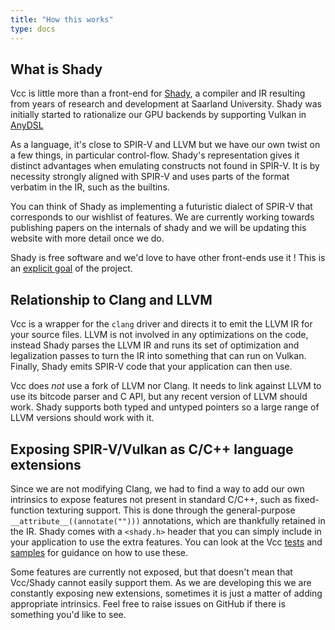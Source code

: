 ```yaml
---
title: "How this works"
type: docs
---
```


## What is Shady

Vcc is little more than a front-end for [Shady](https://github.com/shady-gang/shady), a compiler and IR resulting from years of research and development at Saarland University. Shady was initially started to rationalize our GPU backends by supporting Vulkan in [AnyDSL](https://anydsl.github.io/)

As a language, it's close to SPIR-V and LLVM but we have our own twist on a few things, in particular control-flow. Shady's representation gives it distinct advantages when emulating constructs not found in SPIR-V. It is by necessity strongly aligned with SPIR-V and uses parts of the format verbatim in the IR, such as the builtins.

You can think of Shady as implementing a futuristic dialect of SPIR-V that corresponds to our wishlist of features. We are currently working towards publishing papers on the internals of shady and we will be updating this website with more detail once we do.

Shady is free software and we'd love to have other front-ends use it ! This is an [explicit goal](/why/) of the project.

## Relationship to Clang and LLVM

Vcc is a wrapper for the `clang` driver and directs it to emit the LLVM IR for your source files. LLVM is not involved in any optimizations on the code, instead Shady parses the LLVM IR and runs its set of optimization and legalization passes to turn the IR into something that can run on Vulkan. Finally, Shady emits SPIR-V code that your application can then use.

Vcc does _not_ use a fork of LLVM nor Clang. It needs to link against LLVM to use its bitcode parser and C API, but any recent version of LLVM should work. Shady supports both typed and untyped pointers so a large range of LLVM versions should work with it.

## Exposing SPIR-V/Vulkan as C/C++ language extensions

Since we are not modifying Clang, we had to find a way to add our own intrinsics to expose features not present in standard C/C++, such as fixed-function texturing support. This is done through the general-purpose `__attribute__((annotate("")))` annotations, which are thankfully retained in the IR. Shady comes with a `<shady.h>` header that you can simply include in your application to use the extra features. You can look at the Vcc [tests](https://github.com/shady-gang/shady/tree/master/test/vcc) and [samples](https://github.com/shady-gang/shady/tree/master/samples) for guidance on how to use these.

Some features are currently not exposed, but that doesn't mean that Vcc/Shady cannot easily support them. As we are developing this we are constantly exposing new extensions, sometimes it is just a matter of adding appropriate intrinsics. Feel free to raise issues on GitHub if there is something you'd like to see.

